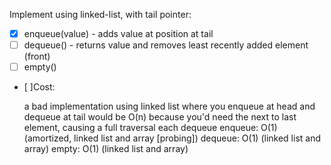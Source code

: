  Implement using linked-list, with tail pointer:

- [x] enqueue(value) - adds value at position at tail
- [ ] dequeue() - returns value and removes least recently added element (front)
- [ ] empty()
 - [ ]Cost:

    a bad implementation using linked list where you enqueue at head and dequeue at tail would be O(n) because you'd need the next to last element, causing a full traversal each dequeue
    enqueue: O(1) (amortized, linked list and array [probing])
    dequeue: O(1) (linked list and array)
    empty: O(1) (linked list and array)
